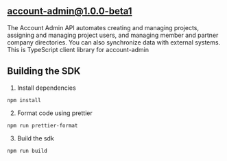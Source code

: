 ## account-admin@1.0.0-beta1

The Account Admin API automates creating and managing projects, assigning and managing project users, and managing member and partner company directories. You can also synchronize data with external systems. 
This is TypeScript client library for account-admin

## Building the SDK
1. Install dependencies
```
npm install
```
2. Format code using prettier
```
npm run prettier-format
```
3. Build the sdk
```
npm run build
```
